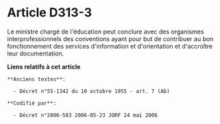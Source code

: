 # Article D313-3

Le ministre chargé de l'éducation peut conclure avec des organismes interprofessionnels des conventions ayant pour but de
contribuer au bon fonctionnement des services d'information et d'orientation et d'accroître leur documentation.

**Liens relatifs à cet article**

	**Anciens textes**:

	  - Décret n°55-1342 du 10 octobre 1955 - art. 7 (Ab)

	**Codifié par**:

	  - Décret n°2006-583 2006-05-23 JORF 24 mai 2006
